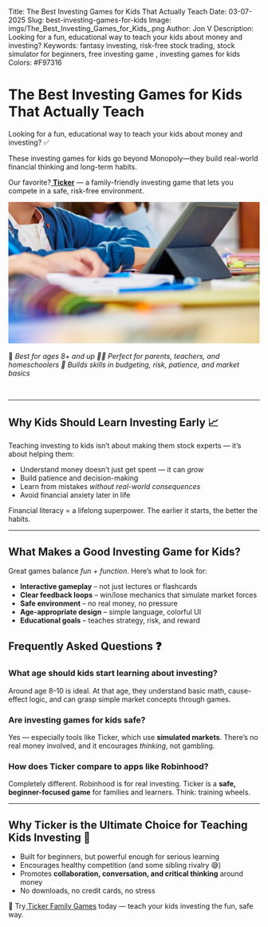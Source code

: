 Title: The Best Investing Games for Kids That Actually Teach
Date: 03-07-2025
Slug: best-investing-games-for-kids
Image: imgs/The_Best_Investing_Games_for_Kids_.png
Author: Jon V
Description: Looking for a fun, educational way to teach your kids about money and investing?
Keywords: fantasy investing, risk-free stock trading, stock simulator for beginners, free investing game , investing games for kids
Colors: #F97316

# **The Best Investing Games for Kids That Actually Teach**

Looking for a fun, educational way to teach your kids about money and investing? ✅

These investing games for kids go beyond Monopoly—they build real-world financial thinking and long-term habits.

Our favorite?[ **Ticker**](https://heyticker.com "‌") — a family-friendly investing game that lets you compete in a safe, risk-free environment.

![The Best Investing Games for Kids That Actually Teach](imgs/The_Best_Investing_Games_for_Kids_.png)

🎯 _Best for ages 8+ and up_
_👩‍🏫 Perfect for parents, teachers, and homeschoolers_
_🧩 Builds skills in budgeting, risk, patience, and market basics_

‌

---

## **Why Kids Should Learn Investing Early 📈**

Teaching investing to kids isn’t about making them stock experts — it’s about helping them:

- Understand money doesn’t just get spent — it can _grow_
- Build patience and decision-making
- Learn from mistakes _without real-world consequences_
- Avoid financial anxiety later in life

Financial literacy = a lifelong superpower. The earlier it starts, the better the habits.

---

## **What Makes a Good Investing Game for Kids?**

Great games balance _fun + function_. Here’s what to look for:

- **Interactive gameplay** – not just lectures or flashcards
- **Clear feedback loops** – win/lose mechanics that simulate market forces
- **Safe environment** – no real money, no pressure
- **Age-appropriate design** – simple language, colorful UI
- **Educational goals** – teaches strategy, risk, and reward

## **Frequently Asked Questions ❓**

### **What age should kids start learning about investing?**

Around age 8–10 is ideal. At that age, they understand basic math, cause-effect logic, and can grasp simple market concepts through games.

### **Are investing games for kids safe?**

Yes — especially tools like Ticker, which use **simulated markets**. There’s no real money involved, and it encourages _thinking_, not gambling.

### **How does Ticker compare to apps like Robinhood?**

Completely different. Robinhood is for real investing. Ticker is a **safe, beginner-focused game** for families and learners. Think: training wheels.

---

## **Why Ticker is the Ultimate Choice for Teaching Kids Investing 🌟**

- Built for beginners, but powerful enough for serious learning
- Encourages healthy competition (and some sibling rivalry 😅)
- Promotes **collaboration, conversation, and critical thinking** around money
- No downloads, no credit cards, no stress

🎉 Try[ Ticker Family Games](https://heyticker.com "‌") today — teach your kids investing the fun, safe way.
